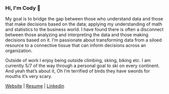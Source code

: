 ### Hi, I'm Cody 👋

My goal is to bridge the gap between those who understand data and those that make decisions based on the data; applying my understanding of math and statistics to the business world. I have found there is often a disconnect between those analyzing and interpreting the data and those making decisions based on it. I’m passionate about transforming data from a siloed resource to a connective tissue that can inform decisions across an organization.

Outside of work I enjoy being outside climbing, skiing, biking etc. I am currently 5/7 of the way through a personal goal to ski on every continent. And yeah that’s about it, Oh I’m terrified of birds they have swords for mouths it’s very scary.

[Website](https://codyscottjohnson.com/) | [Resume](https://codyscottjohnson.com/Resume/Preview) | [Linkedin](https://www.linkedin.com/in/codyscottjohnson/)
<!--
**CodyScottJohnson/codyscottjohnson** is a ✨ _special_ ✨ repository because its `README.md` (this file) appears on your GitHub profile.

Here are some ideas to get you started:

- 🔭 I’m currently working on ...
- 🌱 I’m currently learning ...
- 👯 I’m looking to collaborate on ...
- 🤔 I’m looking for help with ...
- 💬 Ask me about ...
- 📫 How to reach me: ...
- 😄 Pronouns: ...
- ⚡ Fun fact: ...
-->
